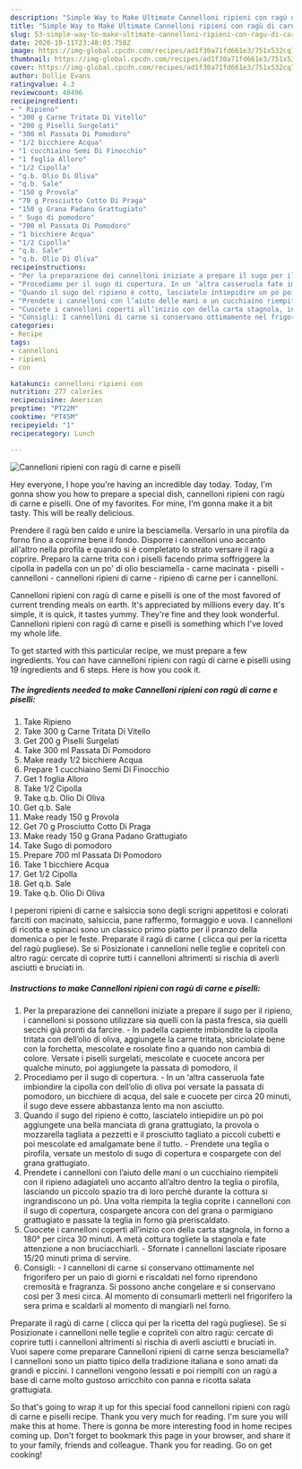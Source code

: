 ```yaml
---
description: "Simple Way to Make Ultimate Cannelloni ripieni con ragù di carne e piselli"
title: "Simple Way to Make Ultimate Cannelloni ripieni con ragù di carne e piselli"
slug: 53-simple-way-to-make-ultimate-cannelloni-ripieni-con-ragu-di-carne-e-piselli
date: 2020-10-11T23:48:03.750Z
image: https://img-global.cpcdn.com/recipes/ad1f30a71fd661e3/751x532cq70/cannelloni-ripieni-con-ragu-di-carne-e-piselli-recipe-main-photo.jpg
thumbnail: https://img-global.cpcdn.com/recipes/ad1f30a71fd661e3/751x532cq70/cannelloni-ripieni-con-ragu-di-carne-e-piselli-recipe-main-photo.jpg
cover: https://img-global.cpcdn.com/recipes/ad1f30a71fd661e3/751x532cq70/cannelloni-ripieni-con-ragu-di-carne-e-piselli-recipe-main-photo.jpg
author: Dollie Evans
ratingvalue: 4.3
reviewcount: 40496
recipeingredient:
- " Ripieno"
- "300 g Carne Tritata Di Vitello"
- "200 g Piselli Surgelati"
- "300 ml Passata Di Pomodoro"
- "1/2 bicchiere Acqua"
- "1 cucchiaino Semi Di Finocchio"
- "1 foglia Alloro"
- "1/2 Cipolla"
- "q.b. Olio Di Oliva"
- "q.b. Sale"
- "150 g Provola"
- "70 g Prosciutto Cotto Di Praga"
- "150 g Grana Padano Grattugiato"
- " Sugo di pomodoro"
- "700 ml Passata Di Pomodoro"
- "1 bicchiere Acqua"
- "1/2 Cipolla"
- "q.b. Sale"
- "q.b. Olio Di Oliva"
recipeinstructions:
- "Per la preparazione dei cannelloni iniziate a prepare il sugo per il ripieno, i cannelloni si possono utilizzare sia quelli con la pasta fresca, sia quelli secchi già pronti da farcire. In padella capiente imbiondite la cipolla tritata con dell’olio di oliva, aggiungete la carne tritata, sbriciolate bene con la forchetta, mescolate e rosolate fino a quando non cambia di colore. Versate i piselli surgelati, mescolate e cuocete ancora per qualche minuto, poi aggiungete la passata di pomodoro, il"
- "Procediamo per il sugo di copertura. In un ‘altra casseruola fate imbiondire la cipolla con dell’olio di oliva poi versate la passata di pomodoro, un bicchiere di acqua, del sale e cuocete per circa 20 minuti, il sugo deve essere abbastanza lento ma non asciutto."
- "Quando il sugo del ripieno è cotto, lasciatelo intiepidire un pò poi aggiungete una bella manciata di grana grattugiato, la provola o mozzarella tagliata a pezzetti e il prosciutto tagliato a piccoli cubetti e poi mescolate ed amalgamate bene il tutto. Prendete una teglia o pirofila, versate un mestolo di sugo di copertura e cospargete con del grana grattugiato."
- "Prendete i cannelloni con l’aiuto delle mani o un cucchiaino riempiteli con il ripieno adagiateli uno accanto all’altro dentro la teglia o pirofila, lasciando un piccolo spazio tra di loro perchè durante la cottura si ingrandiscono un pò. Una volta riempita la teglia coprite i cannelloni con il sugo di copertura, cospargete ancora con del grana o parmigiano grattugiato e passate la teglia in forno già preriscaldato."
- "Cuocete i cannelloni coperti all’inizio con della carta stagnola, in forno a 180° per circa 30 minuti. A metà cottura togliete la stagnola e fate attenzione a non bruciacchiarli. Sfornate i cannelloni lasciate riposare 15/20 minuti prima di servire."
- "Consigli: I cannelloni di carne si conservano ottimamente nel frigorifero per un paio di giorni e riscaldati nel forno riprendono cremosità e fragranza. Si possono anche congelare e si conservano così per 3 mesi circa. Al momento di consumarli metterli nel frigorifero la sera prima e scaldarli al momento di mangiarli nel forno."
categories:
- Recipe
tags:
- cannelloni
- ripieni
- con

katakunci: cannelloni ripieni con 
nutrition: 277 calories
recipecuisine: American
preptime: "PT22M"
cooktime: "PT45M"
recipeyield: "1"
recipecategory: Lunch

---
```



![Cannelloni ripieni con ragù di carne e piselli](https://img-global.cpcdn.com/recipes/ad1f30a71fd661e3/751x532cq70/cannelloni-ripieni-con-ragu-di-carne-e-piselli-recipe-main-photo.jpg)

Hey everyone, I hope you're having an incredible day today. Today, I'm gonna show you how to prepare a special dish, cannelloni ripieni con ragù di carne e piselli. One of my favorites. For mine, I'm gonna make it a bit tasty. This will be really delicious.

Prendere il ragù ben caldo e unire la besciamella. Versarlo in una pirofila da forno fino a coprirne bene il fondo. Disporre i cannelloni uno accanto all&#39;altro nella pirofila e quando si è completato lo strato versare il ragù a coprire. Preparo la carne trita con i piselli facendo prima soffriggere la cipolla in padella con un po&#39; di olio besciamella - carne macinata - piselli - cannelloni - cannelloni ripieni di carne - ripieno di carne per i cannelloni.

Cannelloni ripieni con ragù di carne e piselli is one of the most favored of current trending meals on earth. It's appreciated by millions every day. It's simple, it is quick, it tastes yummy. They're fine and they look wonderful. Cannelloni ripieni con ragù di carne e piselli is something which I've loved my whole life.


To get started with this particular recipe, we must prepare a few ingredients. You can have cannelloni ripieni con ragù di carne e piselli using 19 ingredients and 6 steps. Here is how you cook it.

<!--inarticleads1-->

##### The ingredients needed to make Cannelloni ripieni con ragù di carne e piselli:

1. Take  Ripieno
1. Take 300 g Carne Tritata Di Vitello
1. Get 200 g Piselli Surgelati
1. Take 300 ml Passata Di Pomodoro
1. Make ready 1/2 bicchiere Acqua
1. Prepare 1 cucchiaino Semi Di Finocchio
1. Get 1 foglia Alloro
1. Take 1/2 Cipolla
1. Take q.b. Olio Di Oliva
1. Get q.b. Sale
1. Make ready 150 g Provola
1. Get 70 g Prosciutto Cotto Di Praga
1. Make ready 150 g Grana Padano Grattugiato
1. Take  Sugo di pomodoro
1. Prepare 700 ml Passata Di Pomodoro
1. Take 1 bicchiere Acqua
1. Get 1/2 Cipolla
1. Get q.b. Sale
1. Take q.b. Olio Di Oliva


I peperoni ripieni di carne e salsiccia sono degli scrigni appetitosi e colorati farciti con macinato, salsiccia, pane raffermo, formaggio e uova. I cannelloni di ricotta e spinaci sono un classico primo piatto per il pranzo della domenica o per le feste. Preparate il ragù di carne ( clicca qui per la ricetta del ragù pugliese). Se si Posizionate i cannelloni nelle teglie e copriteli con altro ragù: cercate di coprire tutti i cannelloni altrimenti si rischia di averli asciutti e bruciati in. 

<!--inarticleads2-->

##### Instructions to make Cannelloni ripieni con ragù di carne e piselli:

1. Per la preparazione dei cannelloni iniziate a prepare il sugo per il ripieno, i cannelloni si possono utilizzare sia quelli con la pasta fresca, sia quelli secchi già pronti da farcire. - In padella capiente imbiondite la cipolla tritata con dell’olio di oliva, aggiungete la carne tritata, sbriciolate bene con la forchetta, mescolate e rosolate fino a quando non cambia di colore. Versate i piselli surgelati, mescolate e cuocete ancora per qualche minuto, poi aggiungete la passata di pomodoro, il
1. Procediamo per il sugo di copertura. - In un ‘altra casseruola fate imbiondire la cipolla con dell’olio di oliva poi versate la passata di pomodoro, un bicchiere di acqua, del sale e cuocete per circa 20 minuti, il sugo deve essere abbastanza lento ma non asciutto.
1. Quando il sugo del ripieno è cotto, lasciatelo intiepidire un pò poi aggiungete una bella manciata di grana grattugiato, la provola o mozzarella tagliata a pezzetti e il prosciutto tagliato a piccoli cubetti e poi mescolate ed amalgamate bene il tutto. - Prendete una teglia o pirofila, versate un mestolo di sugo di copertura e cospargete con del grana grattugiato.
1. Prendete i cannelloni con l’aiuto delle mani o un cucchiaino riempiteli con il ripieno adagiateli uno accanto all’altro dentro la teglia o pirofila, lasciando un piccolo spazio tra di loro perchè durante la cottura si ingrandiscono un pò. Una volta riempita la teglia coprite i cannelloni con il sugo di copertura, cospargete ancora con del grana o parmigiano grattugiato e passate la teglia in forno già preriscaldato.
1. Cuocete i cannelloni coperti all’inizio con della carta stagnola, in forno a 180° per circa 30 minuti. A metà cottura togliete la stagnola e fate attenzione a non bruciacchiarli. - Sfornate i cannelloni lasciate riposare 15/20 minuti prima di servire.
1. Consigli: - I cannelloni di carne si conservano ottimamente nel frigorifero per un paio di giorni e riscaldati nel forno riprendono cremosità e fragranza. Si possono anche congelare e si conservano così per 3 mesi circa. Al momento di consumarli metterli nel frigorifero la sera prima e scaldarli al momento di mangiarli nel forno.


Preparate il ragù di carne ( clicca qui per la ricetta del ragù pugliese). Se si Posizionate i cannelloni nelle teglie e copriteli con altro ragù: cercate di coprire tutti i cannelloni altrimenti si rischia di averli asciutti e bruciati in. Vuoi sapere come preparare Cannelloni ripieni di carne senza besciamella? I cannelloni sono un piatto tipico della tradizione italiana e sono amati da grandi e piccini. I cannelloni vengono lessati e poi riempiti con un ragù a base di carne molto gustoso arricchito con panna e ricotta salata grattugiata. 

So that's going to wrap it up for this special food cannelloni ripieni con ragù di carne e piselli recipe. Thank you very much for reading. I'm sure you will make this at home. There is gonna be more interesting food in home recipes coming up. Don't forget to bookmark this page in your browser, and share it to your family, friends and colleague. Thank you for reading. Go on get cooking!
